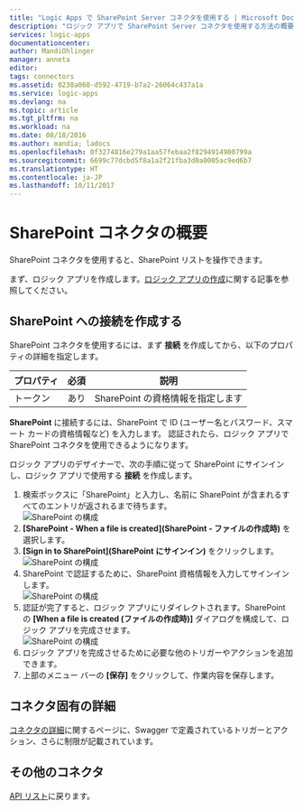 ```yaml
---
title: "Logic Apps で SharePoint Server コネクタを使用する | Microsoft Docs"
description: "ロジック アプリで SharePoint Server コネクタを使用する方法の概要について説明します"
services: logic-apps
documentationcenter: 
author: MandiOhlinger
manager: anneta
editor: 
tags: connectors
ms.assetid: 0238a060-d592-4719-b7a2-26064c437a1a
ms.service: logic-apps
ms.devlang: na
ms.topic: article
ms.tgt_pltfrm: na
ms.workload: na
ms.date: 08/18/2016
ms.author: mandia; ladocs
ms.openlocfilehash: 0f3274816e279a1aa57febaa2f8294914900799a
ms.sourcegitcommit: 6699c77dcbd5f8a1a2f21fba3d0a0005ac9ed6b7
ms.translationtype: HT
ms.contentlocale: ja-JP
ms.lasthandoff: 10/11/2017
---
```

# <a name="get-started-with-the-sharepoint-connector"></a>SharePoint コネクタの概要
SharePoint コネクタを使用すると、SharePoint リストを操作できます。

まず、ロジック アプリを作成します。[ロジック アプリの作成](../logic-apps/logic-apps-create-a-logic-app.md)に関する記事を参照してください。

## <a name="create-a-connection-to-sharepoint"></a>SharePoint への接続を作成する
SharePoint コネクタを使用するには、まず **接続** を作成してから、以下のプロパティの詳細を指定します。 

| プロパティ | 必須 | 説明 |
| --- | --- | --- |
| トークン |あり |SharePoint の資格情報を指定します |

**SharePoint** に接続するには、SharePoint で ID (ユーザー名とパスワード、スマート カードの資格情報など) を入力します。 認証されたら、ロジック アプリで SharePoint コネクタを使用できるようになります。 

ロジック アプリのデザイナーで、次の手順に従って SharePoint にサインインし、ロジック アプリで使用する **接続** を作成します。

1. 検索ボックスに「SharePoint」と入力し、名前に SharePoint が含まれるすべてのエントリが返されるまで待ちます。   
   ![SharePoint の構成][1]  
2. **[SharePoint - When a file is created]\(SharePoint - ファイルの作成時\)** を選択します。   
3. **[Sign in to SharePoint]\(SharePoint にサインイン\)** をクリックします。   
   ![SharePoint の構成][2]    
4. SharePoint で認証するために、SharePoint 資格情報を入力してサインインします。   
   ![SharePoint の構成][3]     
5. 認証が完了すると、ロジック アプリにリダイレクトされます。SharePoint の **[When a file is created (ファイルの作成時)]** ダイアログを構成して、ロジック アプリを完成させます。          
   ![SharePoint の構成][4]  
6. ロジック アプリを完成させるために必要な他のトリガーやアクションを追加できます。   
7. 上部のメニュー バーの **[保存]** をクリックして、作業内容を保存します。  

## <a name="connector-specific-details"></a>コネクタ固有の詳細

[コネクタの詳細](/connectors/sharepoint/)に関するページに、Swagger で定義されているトリガーとアクション、さらに制限が記載されています。

## <a name="more-connectors"></a>その他のコネクタ
[API リスト](apis-list.md)に戻ります。

[1]: ../../includes/media/connectors-create-api-sharepointonline/connectionconfig1.png  
[2]: ../../includes/media/connectors-create-api-sharepointonline/connectionconfig2.png 
[3]: ../../includes/media/connectors-create-api-sharepointonline/connectionconfig3.png
[4]: ../../includes/media/connectors-create-api-sharepointonline/connectionconfig4.png
[5]: ../../includes/media/connectors-create-api-sharepointonline/connectionconfig5.png
